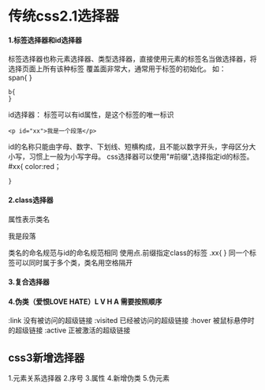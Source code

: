 # 传统css2.1选择器
#### 1.标签选择器和id选择器
标签选择器也称元素选择器、类型选择器，直接使用元素的标签名当做选择器，将选择页面上所有该种标签
覆盖面非常大，通常用于标签的初始化。
如：	
	span{
	}

	b{
	}
id选择器：
标签可以有id属性，是这个标签的唯一标识

	<p id="xx">我是一个段落</p>
id的名称只能由字母、数字、下划线、短横构成，且不能以数字开头，字母区分大小写，习惯上一般为小写字母。
css选择器可以使用"#前缀",选择指定id的标签。
	#xx{
	    color:red；

	}

#### 2.class选择器
属性表示类名
<p class="ss">我是段落</p>
类名的命名规范与id的命名规范相同
使用点.前缀指定class的标签
.xx{
}
同一个标签可以同时属于多个类，类名用空格隔开

#### 3.复合选择器
#### 4.伪类（爱恨LOVE HATE）L V H A  需要按照顺序

:link   	没有被访问的超级链接
:visited 	已经被访问的超级链接
:hover 		被鼠标悬停时的超级链接
:active 	正被激活的超级链接

## css3新增选择器
1.元素关系选择器
2.序号
3.属性
4.新增伪类
5.伪元素
